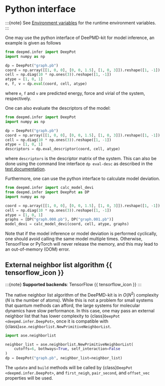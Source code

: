 # Python interface

:::{note}
See [Environment variables](../env.md) for the runtime environment variables.
:::

One may use the python interface of DeePMD-kit for model inference, an example is given as follows

```python
from deepmd.infer import DeepPot
import numpy as np

dp = DeepPot("graph.pb")
coord = np.array([[1, 0, 0], [0, 0, 1.5], [1, 0, 3]]).reshape([1, -1])
cell = np.diag(10 * np.ones(3)).reshape([1, -1])
atype = [1, 0, 1]
e, f, v = dp.eval(coord, cell, atype)
```

where `e`, `f` and `v` are predicted energy, force and virial of the system, respectively.

One can also evaluate the descriptors of the model:

```python
from deepmd.infer import DeepPot
import numpy as np

dp = DeepPot("graph.pb")
coord = np.array([[1, 0, 0], [0, 0, 1.5], [1, 0, 3]]).reshape([1, -1])
cell = np.diag(10 * np.ones(3)).reshape([1, -1])
atype = [1, 0, 1]
descriptors = dp.eval_descriptor(coord, cell, atype)
```

where `descriptors` is the descriptor matrix of the system. This can also be done using the command line interface `dp eval-desc` as described in the [test documentation](../test/test.md).

Furthermore, one can use the python interface to calculate model deviation.

```python
from deepmd.infer import calc_model_devi
from deepmd.infer import DeepPot as DP
import numpy as np

coord = np.array([[1, 0, 0], [0, 0, 1.5], [1, 0, 3]]).reshape([1, -1])
cell = np.diag(10 * np.ones(3)).reshape([1, -1])
atype = [1, 0, 1]
graphs = [DP("graph.000.pb"), DP("graph.001.pb")]
model_devi = calc_model_devi(coord, cell, atype, graphs)
```

Note that if the model inference or model deviation is performed cyclically, one should avoid calling the same model multiple times.
Otherwise, TensorFlow or PyTorch will never release the memory, and this may lead to an out-of-memory (OOM) error.

## External neighbor list algorithm {{ tensorflow_icon }}

:::{note}
**Supported backends**: TensorFlow {{ tensorflow_icon }}
:::

The native neighbor list algorithm of the DeePMD-kit is in $O(N^2)$ complexity ($N$ is the number of atoms).
While this is not a problem for small systems that quantum methods can afford, the large systems for molecular dynamics have slow performance.
In this case, one may pass an external neighbor list that has lower complexity to {class}`DeepPot <deepmd.infer.DeepPot>`, once it is compatible with {class}`ase.neighborlist.NewPrimitiveNeighborList`.

```py
import ase.neighborlist

neighbor_list = ase.neighborlist.NewPrimitiveNeighborList(
    cutoffs=6, bothways=True, self_interaction=False
)
dp = DeepPot("graph.pb", neighbor_list=neighbor_list)
```

The `update` and `build` methods will be called by {class}`DeepPot <deepmd.infer.DeepPot>`, and `first_neigh`, `pair_second`, and `offset_vec` properties will be used.
